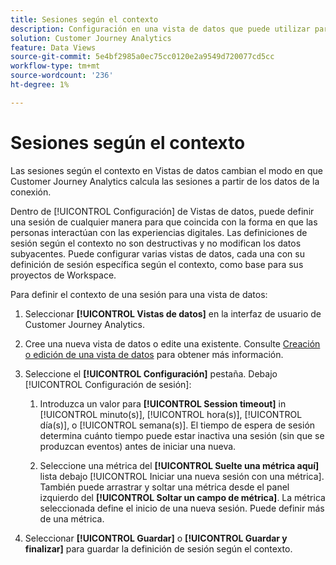 ```yaml
---
title: Sesiones según el contexto
description: Configuración en una vista de datos que puede utilizar para definir sesiones según el contexto.
solution: Customer Journey Analytics
feature: Data Views
source-git-commit: 5e4bf2985a0ec75cc0120e2a9549d720077cd5cc
workflow-type: tm+mt
source-wordcount: '236'
ht-degree: 1%

---
```



# Sesiones según el contexto

Las sesiones según el contexto en Vistas de datos cambian el modo en que Customer Journey Analytics calcula las sesiones a partir de los datos de la conexión.

Dentro de [!UICONTROL Configuración] de Vistas de datos, puede definir una sesión de cualquier manera para que coincida con la forma en que las personas interactúan con las experiencias digitales. Las definiciones de sesión según el contexto no son destructivas y no modifican los datos subyacentes. Puede configurar varias vistas de datos, cada una con su definición de sesión específica según el contexto, como base para sus proyectos de Workspace.

Para definir el contexto de una sesión para una vista de datos:

1. Seleccionar **[!UICONTROL Vistas de datos]** en la interfaz de usuario de Customer Journey Analytics.

1. Cree una nueva vista de datos o edite una existente. Consulte [Creación o edición de una vista de datos](create-dataview.md) para obtener más información.

1. Seleccione el **[!UICONTROL Configuración]** pestaña. Debajo [!UICONTROL Configuración de sesión]:

   1. Introduzca un valor para **[!UICONTROL Session timeout]** in [!UICONTROL minuto(s)], [!UICONTROL hora(s)], [!UICONTROL día(s)], o [!UICONTROL semana(s)]. El tiempo de espera de sesión determina cuánto tiempo puede estar inactiva una sesión (sin que se produzcan eventos) antes de iniciar una nueva.

   2. Seleccione una métrica del **[!UICONTROL Suelte una métrica aquí]** lista debajo [!UICONTROL Iniciar una nueva sesión con una métrica]. También puede arrastrar y soltar una métrica desde el panel izquierdo del **[!UICONTROL Soltar un campo de métrica]**. La métrica seleccionada define el inicio de una nueva sesión. Puede definir más de una métrica.

1. Seleccionar **[!UICONTROL Guardar]** o **[!UICONTROL Guardar y finalizar]** para guardar la definición de sesión según el contexto.

